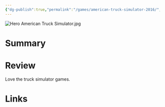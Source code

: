 ```yaml
---
{"dg-publish":true,"permalink":"/games/american-truck-simulator-2016/","tags":["streamed","games"],"created":"2024-07-05","updated":"2024-10-29"}
---
```



![Hero American Truck Simulator.jpg](/img/user/Attachments/Hero%20American%20Truck%20Simulator.jpg)

# Summary

# Review

Love the truck simulator games.

# Links
